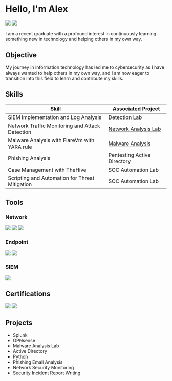 # Hello, I'm Alex
<a href="www.linkedin.com/in/alex-macenas-590514254"><img src="https://img.shields.io/badge/-LinkedIn-0072b1?&style=for-the-badge&logo=linkedin&logoColor=white" /></a>
<a href="https://blue-team-nine.vercel.app/" target="_blank" style="text-decoration: none;">
    <img src="https://img.shields.io/badge/-My_Notes-2E86C1?&style=for-the-badge&logoColor=white" />
</a>



I am a recent graduate with a profound interest in continuously learning something new in technology and helping others in my own way.

## Objective

My journey in information technology has led me to cybersecurity as I have always wanted to help others in my own way, and I am now eager to transition into this field to learn and contribute my skills.

## Skills

| Skill                                         | Associated Project         |
|-----------------------------------------------|----------------------------|
| SIEM Implementation and Log Analysis          | <a href="https://blue-team-nine.vercel.app/mitreattck-analysis/threat-analysis-with-att-and-ck/">Detection Lab</a>|
| Network Traffic Monitoring and Attack Detection | <a href="https://blue-team-nine.vercel.app/wireshark-analysis/network-analysis/">Network Analysis Lab</a>|
| Malware Analysis with FlareVm with YARA rule       | <a href="https://github.com/ImpostorLex/Malware-Analysis/tree/main">Malware Analysis</a>|
| Phishing Analysis     | Pentesting Active Directory |
| Case Management with TheHive                  | SOC Automation Lab|
| Scripting and Automation for Threat Mitigation | SOC Automation Lab|

## Tools

### Network
<div> 
    <img src="https://img.shields.io/badge/-Wireshark-1679A7?&style=for-the-badge&logo=Wireshark&logoColor=white" /> 
    <img src="https://img.shields.io/badge/-Suricata-EF3B2D?&style=for-the-badge&logo=Suricata&logoColor=white" /> 
    <img src="https://img.shields.io/badge/-Zeek-777BB4?&style=for-the-badge&logo=Zeek&logoColor=white" />
</div> 

### Endpoint
<div>
    <img src="https://img.shields.io/badge/-Sysmon-000000?&style=for-the-badge&logo=windows&logoColor=white" /> 
    <img src="https://img.shields.io/badge/-Velociraptor-4B275F?&style=for-the-badge&logo=Velociraptor&logoColor=white" /> 
</div> 

### SIEM
<div>
    <img src="https://img.shields.io/badge/-Splunk-000000?&style=for-the-badge&logo=Splunk&logoColor=white" />
</div>

## Certifications
<div> 
    <img src="https://img.shields.io/badge/-Practical%20SOC%20Analyst%20Associate%20(PSAA)-2E86C1?&style=for-the-badge&logoColor=white" /> 
    <img src="https://img.shields.io/badge/-Google%20Cybersecurity%20Professional%20Certificate-4285F4?&style=for-the-badge&logo=google&logoColor=white" /> 
</div> 

## Projects
- Splunk
- OPNsense
- Malware Analysis Lab
- Active Directory
- Python
- Phishing Email Analysis
- Network Security Monitoring
- Security Incident Report Writing
